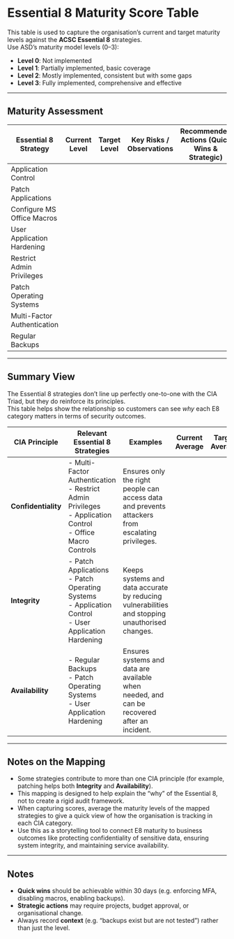 # Essential 8 Maturity Score Table

This table is used to capture the organisation’s current and target maturity levels against the **ACSC Essential 8** strategies.  
Use ASD’s maturity model levels (0–3):  
- **Level 0**: Not implemented  
- **Level 1**: Partially implemented, basic coverage  
- **Level 2**: Mostly implemented, consistent but with some gaps  
- **Level 3**: Fully implemented, comprehensive and effective  

---

## Maturity Assessment

| Essential 8 Strategy       | Current Level | Target Level | Key Risks / Observations                          | Recommended Actions (Quick Wins & Strategic) |
|----------------------------|---------------|--------------|--------------------------------------------------|----------------------------------------------|
| Application Control        |               |              |                                                  |                                              |
| Patch Applications         |               |              |                                                  |                                              |
| Configure MS Office Macros |               |              |                                                  |                                              |
| User Application Hardening |               |              |                                                  |                                              |
| Restrict Admin Privileges  |               |              |                                                  |                                              |
| Patch Operating Systems    |               |              |                                                  |                                              |
| Multi-Factor Authentication|               |              |                                                  |                                              |
| Regular Backups            |               |              |                                                  |                                              |

---

## Summary View

The Essential 8 strategies don’t line up perfectly one-to-one with the CIA Triad, but they do reinforce its principles.  
This table helps show the relationship so customers can see *why* each E8 category matters in terms of security outcomes.

| CIA Principle  | Relevant Essential 8 Strategies                                                                                     | Examples                                                                                           | Current Average | Target Average | Overall Gap |
|----------------|---------------------------------------------------------------------------------------------------------------------|---------------------------------------------------------------------------------------------------|-----------------|----------------|-------------|
| **Confidentiality** | - Multi-Factor Authentication<br>- Restrict Admin Privileges<br>- Application Control<br>- Office Macro Controls | Ensures only the right people can access data and prevents attackers from escalating privileges.   |                 |                |             |
| **Integrity**       | - Patch Applications<br>- Patch Operating Systems<br>- Application Control<br>- User Application Hardening      | Keeps systems and data accurate by reducing vulnerabilities and stopping unauthorised changes.     |                 |                |             |
| **Availability**    | - Regular Backups<br>- Patch Operating Systems<br>- User Application Hardening                                  | Ensures systems and data are available when needed, and can be recovered after an incident.        |                 |                |             |

---

## Notes on the Mapping
- Some strategies contribute to more than one CIA principle (for example, patching helps both **Integrity** and **Availability**).  
- This mapping is designed to help explain the “why” of the Essential 8, not to create a rigid audit framework.  
- When capturing scores, average the maturity levels of the mapped strategies to give a quick view of how the organisation is tracking in each CIA category.  
- Use this as a storytelling tool to connect E8 maturity to business outcomes like protecting confidentiality of sensitive data, ensuring system integrity, and maintaining service availability.  

---

## Notes
- **Quick wins** should be achievable within 30 days (e.g. enforcing MFA, disabling macros, enabling backups).  
- **Strategic actions** may require projects, budget approval, or organisational change.  
- Always record **context** (e.g. “backups exist but are not tested”) rather than just the level.  
